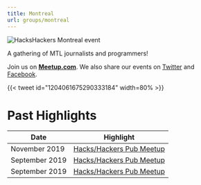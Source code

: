 ```yaml
---
title: Montreal
url: groups/montreal
---
```


![HacksHackers Montreal event](https://pbs.twimg.com/media/C9ujm_PUQAEgVnx?format=jpg&name=4096x4096)

A gathering of MTL journalists and programmers!

Join us on **[Meetup.com](https://www.meetup.com/HacksHackersMontreal/)**. We also share our events on [Twitter](https://twitter.com/HacksHackersMTL) and [Facebook](https://www.facebook.com/HacksHackersMtl/).

{{< tweet id="1204061675290333184" width=80% >}}

# Past Highlights

| **Date**  | **Highlight** |  
|-----------|---------------|  
| November 2019 | [Hacks/Hackers Pub Meetup](https://www.meetup.com/HacksHackersMontreal/events/czbwkryzpbpb/) |
| September 2019 | [Hacks/Hackers Pub Meetup](https://www.meetup.com/HacksHackersMontreal/events/wfdvhryzmbpb/) |   
| September 2019 | [Hacks/Hackers Pub Meetup](https://www.meetup.com/HacksHackersMontreal/events/wfdvhryzmbvb/) |
